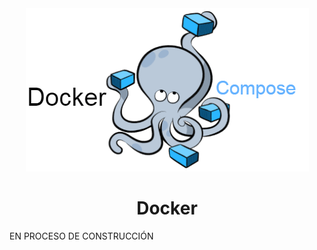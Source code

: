 <div align="center"> 
  <img src="src/docker-compose.png">
</div>
<div> 
  <h1 align="center">Docker</h1>
</div>


EN PROCESO DE CONSTRUCCIÓN